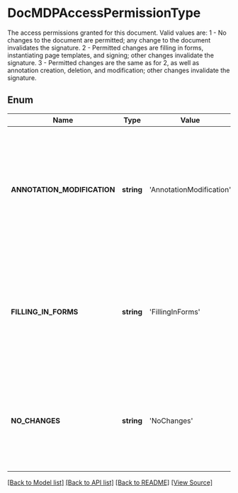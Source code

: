 ﻿# DocMDPAccessPermissionType
The access permissions granted for this document.
Valid values are:
1 - No changes to the document are permitted; any change to the document invalidates the signature.
2 - Permitted changes are filling in forms, instantiating page templates, and signing; other changes invalidate the signature.
3 - Permitted changes are the same as for 2, as well as annotation creation, deletion, and modification; other changes invalidate the signature.

## Enum
Name | Type | Value | Description
------------ | ------------- | ------------- | -------------
**ANNOTATION_MODIFICATION** | **string** | 'AnnotationModification' | Permitted changes are the same as for 2, as well as annotation creation, deletion, and modification; other changes invalidate the signature.
**FILLING_IN_FORMS** | **string** | 'FillingInForms' | Permitted changes are filling in forms, instantiating page templates, and signing; other changes invalidate the signature.
**NO_CHANGES** | **string** | 'NoChanges' | No changes to the document are permitted; any change to the document invalidates the signature.

[[Back to Model list]](../README.md#documentation-for-models) [[Back to API list]](../README.md#documentation-for-api-endpoints) [[Back to README]](../README.md) [[View Source]](../src/Aspose/PDF/Model/DocMDPAccessPermissionType.php)

